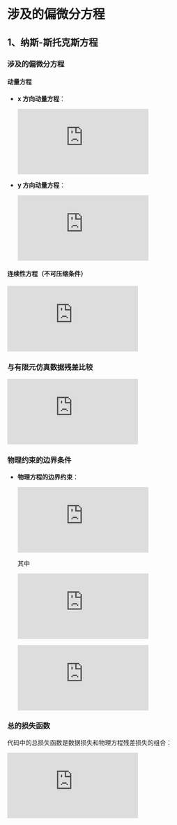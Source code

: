 # 涉及的偏微分方程

## 1、纳斯-斯托克斯方程

### 涉及的偏微分方程

#### 动量方程

- **x 方向动量方程**：
  
  ![公式](https://latex.codecogs.com/svg.latex?%5Cfrac%7B%5Cpartial%20u%7D%7B%5Cpartial%20t%7D%20&plus;%20%5Clambda_1%20%5Cleft(%20u%20%5Cfrac%7B%5Cpartial%20u%7D%7B%5Cpartial%20x%7D%20&plus;%20v%20%5Cfrac%7B%5Cpartial%20u%7D%7B%5Cpartial%20y%7D%20%5Cright)%20&plus;%20%5Cfrac%7B%5Cpartial%20p%7D%7B%5Cpartial%20x%7D%20-%20%5Clambda_2%20%5Cleft(%20%5Cfrac%7B%5Cpartial%5E2%20u%7D%7B%5Cpartial%20x%5E2%7D%20&plus;%20%5Cfrac%7B%5Cpartial%5E2%20u%7D%7B%5Cpartial%20y%5E2%7D%20%5Cright)%20%3D%200)

- **y 方向动量方程**：
  
  ![公式](https://latex.codecogs.com/svg.latex?%5Cfrac%7B%5Cpartial%20v%7D%7B%5Cpartial%20t%7D%20&plus;%20%5Clambda_1%20%5Cleft(%20u%20%5Cfrac%7B%5Cpartial%20v%7D%7B%5Cpartial%20x%7D%20&plus;%20v%20%5Cfrac%7B%5Cpartial%20v%7D%7B%5Cpartial%20y%7D%20%5Cright)%20&plus;%20%5Cfrac%7B%5Cpartial%20p%7D%7B%5Cpartial%20y%7D%20-%20%5Clambda_2%20%5Cleft(%20%5Cfrac%7B%5Cpartial%5E2%20v%7D%7B%5Cpartial%20x%5E2%7D%20&plus;%20%5Cfrac%7B%5Cpartial%5E2%20v%7D%7B%5Cpartial%20y%5E2%7D%20%5Cright)%20%3D%200)

#### 连续性方程（不可压缩条件）

![公式](https://latex.codecogs.com/svg.latex?%5Cfrac%7B%5Cpartial%20u%7D%7B%5Cpartial%20x%7D%20&plus;%20%5Cfrac%7B%5Cpartial%20v%7D%7B%5Cpartial%20y%7D%20%3D%200)

### 与有限元仿真数据残差比较

![公式](https://latex.codecogs.com/svg.latex?%5Cmathcal%7BL%7D_%7B%5Ctext%7Bdata%7D%7D%20%3D%20%5Csum_%7Bi%7D%20%5Cleft(%20(u_i%20-%20%5Chat%7Bu%7D_i)%5E2%20&plus;%20(v_i%20-%20%5Chat%7Bv%7D_i)%5E2%20%5Cright))

### 物理约束的边界条件

- **物理方程的边界约束**：
  
  ![公式](https://latex.codecogs.com/svg.latex?%5Cmathcal%7BL%7D_%7B%5Ctext%7Bpde%7D%7D%20%3D%20%5Csum_%7Bi%7D%20%5Cleft(%20f_%7Bu,i%7D%5E2%20&plus;%20f_%7Bv,i%7D%5E2%20%5Cright))
  
  其中
  
  ![公式](https://latex.codecogs.com/svg.latex?f_u%20%3D%20%5Cfrac%7B%5Cpartial%20u%7D%7B%5Cpartial%20t%7D%20&plus;%20%5Clambda_1%20%5Cleft(%20u%20%5Cfrac%7B%5Cpartial%20u%7D%7B%5Cpartial%20x%7D%20&plus;%20v%20%5Cfrac%7B%5Cpartial%20u%7D%7B%5Cpartial%20y%7D%20%5Cright)%20&plus;%20%5Cfrac%7B%5Cpartial%20p%7D%7B%5Cpartial%20x%7D%20-%20%5Clambda_2%20%5Cleft(%20%5Cfrac%7B%5Cpartial%5E2%20u%7D%7B%5Cpartial%20x%5E2%7D%20&plus;%20%5Cfrac%7B%5Cpartial%5E2%20u%7D%7B%5Cpartial%20y%5E2%7D%20%5Cright))
  
  ![公式](https://latex.codecogs.com/svg.latex?f_v%20%3D%20%5Cfrac%7B%5Cpartial%20v%7D%7B%5Cpartial%20t%7D%20&plus;%20%5Clambda_1%20%5Cleft(%20u%20%5Cfrac%7B%5Cpartial%20v%7D%7B%5Cpartial%20x%7D%20&plus;%20v%20%5Cfrac%7B%5Cpartial%20v%7D%7B%5Cpartial%20y%7D%20%5Cright)%20&plus;%20%5Cfrac%7B%5Cpartial%20p%7D%7B%5Cpartial%20y%7D%20-%20%5Clambda_2%20%5Cleft(%20%5Cfrac%7B%5Cpartial%5E2%20v%7D%7B%5Cpartial%20x%5E2%7D%20&plus;%20%5Cfrac%7B%5Cpartial%5E2%20v%7D%7B%5Cpartial%20y%5E2%7D%20%5Cright))

### 总的损失函数

代码中的总损失函数是数据损失和物理方程残差损失的组合：

![公式](https://latex.codecogs.com/svg.latex?%5Cmathcal%7BL%7D%20%3D%20%5Cmathcal%7BL%7D_%7B%5Ctext%7Bdata%7D%7D%20&plus;%20%5Cmathcal%7BL%7D_%7B%5Ctext%7Bpde%7D%7D)
